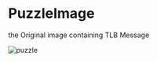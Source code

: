 # PuzzleImage
the Original image containing TLB Message

![puzzle](https://github.com/user-attachments/assets/67500c01-1087-44f3-a1ca-046498e46aa5)
